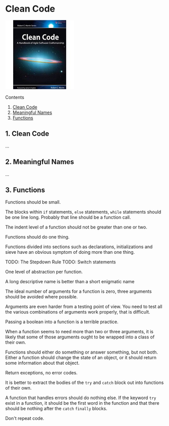 # Clean Code

![Clean Code](../images/clean_code.jpg "Clean Code")

Contents

1. [Clean Code](#1-clean-code)
1. [Meaningful Names](#2-meaningful-names)
1. [Functions](#3-functions)

## 1. Clean Code

...

## 2. Meaningful Names

...

## 3. Functions

Functions should be small.

The blocks within `if` statements, `else` statements, `while` statements should be one line long. Probably that line should be a function call.

The indent level of a function should not be greater than one or two.

Functions should do one thing.

Functions divided into sections such as declarations, initializations and sieve have an obvious symptom of doing more than one thing.

TODO: The Stepdown Rule
TODO: Switch statements

One level of abstraction per function.

A long descriptive name is better than a short enigmatic name

The ideal number of arguments for a function is zero, three arguments should be avoided where possible.

Arguments are even harder from a testing point of view. You need to test all the various combinations of arguments work properly, that is difficult.

Passing a boolean into a function is a terrible practice.

When a function seems to need more than two or three arguments, it is likely that some of those arguments ought to be wrapped into a class of their own.

Functions should either do something or answer something, but not both. Either a function should change the state of an object, or it should return some information about that object.

Return exceptions, no error codes.

It is better to extract the bodies of the `try` and `catch` block out into functions of their own.

A function that handles errors should do nothing else. If the keyword `try` exist in a function, it should be the first word in the function and that there should be nothing after the `catch` `finally` blocks.

Don't repeat code.
